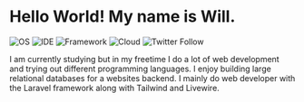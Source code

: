 # Hello World! My name is Will.

![OS](https://img.shields.io/badge/OS-Ubuntu-black?style=for-the-badge&logo=ubuntu) ![IDE](https://img.shields.io/badge/IDE-Php%20Storm-black?style=for-the-badge&logo=phpstorm) ![Framework](https://img.shields.io/badge/Framework-Laravel-black?style=for-the-badge&logo=laravel) ![Cloud](https://img.shields.io/badge/Cloud-AWS-black?style=for-the-badge&logo=amazonaws) ![Twitter Follow](https://img.shields.io/twitter/follow/willdotchill?color=black&label=twitter%20followers&style=for-the-badge&logo=twitter) 

I am currently studying but in my freetime I do a lot of web development and trying out different programming languages. I enjoy building large relational databases for a websites backend. I mainly do web developer with the Laravel framework along with Tailwind and Livewire.
